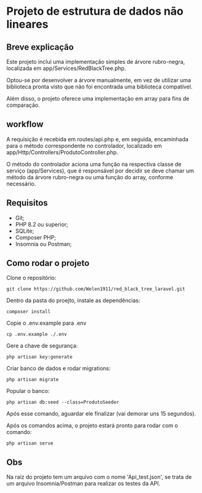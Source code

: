 # Projeto de estrutura de dados não lineares

## Breve explicação

Este projeto inclui uma implementação simples de árvore rubro-negra, localizada em app/Services/RedBlackTree.php.

Optou-se por desenvolver a árvore manualmente, em vez de utilizar uma biblioteca pronta visto que não foi encontrada uma biblioteca compatível.

Além disso, o projeto oferece uma implementação em array para fins de comparação.

## workflow

A requisição é recebida em routes/api.php e, em seguida, encaminhada para o método correspondente no controlador, localizado em app/Http/Controllers/ProdutoController.php.

O método do controlador aciona uma função na respectiva classe de serviço (app/Services), que é responsável por decidir se deve chamar um método da árvore rubro-negra ou uma função do array, conforme necessário.

## Requisitos

- Git;
- PHP 8.2 ou superior;
- SQLite;
- Composer PHP;
- Insomnia ou Postman;

## Como rodar o projeto

Clone o repositório:
```
git clone https://github.com/Welen1911/red_black_tree_laravel.git
```

Dentro da pasta do proejto, instale as dependências:
```
composer install
```

Copie o .env.example para .env
```
cp .env.example ./.env
```

Gere a chave de segurança:
```
php artisan key:generate
```

Criar banco de dados e rodar migrations:
```
php artisan migrate
```

Popular o banco:
```
php artisan db:seed --class=ProdutoSeeder
```

Após esse comando, aguardar ele finalizar (vai demorar uns 15 segundos).

Após os comandos acima, o projeto estará pronto para rodar com o comando:
```
php artisan serve
```

## Obs

Na raiz do projeto tem um arquivo com o nome 'Api_test.json', se trata de um arquivo Insomnia/Postman para realizar os testes da API.